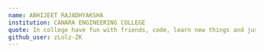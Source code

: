 ```yaml
---
name: ABHIJEET RAJADHYAKSHA 
institution: CANARA ENGINEERING COLLEGE  
quote: In college have fun with friends, code, learn new things and just enjoy the college experience.
github_user: zLolz-ZK
---
```

